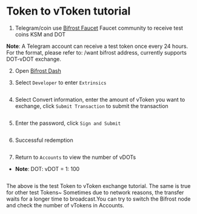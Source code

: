 # Token to vToken tutorial

1. Telegram/coin use [Bifrost Faucet](https://t.me/bifrost_faucet) Faucet community to receive test coins KSM and DOT

**Note**: A Telegram account can receive a test token once every 24 hours. For the format, please refer to: /want bifrost address, currently supports DOT-vDOT exchange.

2. Open [Bifrost Dash](https://dash.bifrost.finance/)

3. Select `Developer` to enter `Extrinsics`

<img :src="$withBase('/zh/convert-veos/convert-veos-01.png')" alt="" />

4. Select Convert information, enter the amount of vToken you want to exchange, click `Submit Transaction` to submit the transaction

<img :src="$withBase('/zh/convert-veos/convert-veos-02.png')" alt="" />

5. Enter the password, click `Sign and Submit`

<img :src="$withBase('/zh/convert-veos/convert-veos-03.png')" alt="" />

6. Successful redemption

<img :src="$withBase('/zh/convert-veos/convert-veos-04.png')" alt="" />

7. Return to `Accounts` to view the number of vDOTs
- **Note**: DOT: vDOT = 1: 100

<img :src="$withBase('/zh/convert-veos/convert-veos-05.png')" alt="" />

The above is the test Token to vToken exchange tutorial. The same is true for other test Tokens~ Sometimes due to network reasons, the transfer waits for a longer time to broadcast.You can try to switch the Bifrost node and check the number of vTokens in Accounts.